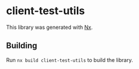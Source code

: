 # client-test-utils

This library was generated with [Nx](https://nx.dev).

## Building

Run `nx build client-test-utils` to build the library.
